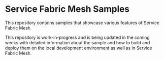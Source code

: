# Service Fabric Mesh Samples

This repository contains samples that showcase various features of Service Fabric Mesh. 

This repository is work-in-progress and is being updated in the coming weeks with detailed information about the sample and how to build and deploy them on the local development environment as well as in Service Fabric Mesh.